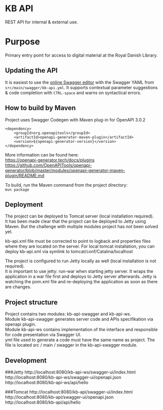 # KB API

REST API for internal & external use.

# Purpose

Primary entry point for access to digital material at the Royal Danish Library.

## Updating the API

It is easiest to use the [online Swagger editor](https://editor.swagger.io/) with the Swagger YAML from
`src/main/swagger/kb-api.yml`. It supports contextual parameter suggestions & code completion with `CTRL-space`
and warns on syntactical errors.

## How to build by Maven

Project uses Swagger Codegen with Maven plug-in for OpenAPI 3.0.2 <br>
```
<dependency>
    <groupId>org.openapitools</groupId>
    <artifactId>openapi-generator-maven-plugin</artifactId>
    <version>${openapi-generator-version}</version>
</dependency>
```
More information can be found here: <br>
https://openapi-generator.tech/docs/plugins <br>
https://github.com/OpenAPITools/openapi-generator/blob/master/modules/openapi-generator-maven-plugin/README.md <br>

To build, run the Maven command from the project directory: <br>
```mvn package```

## Deployment

The project can be deployed to Tomcat server (local installation required).<br>
It has been made clear that the project can be deployed to Jetty using Maven. But the challenge with multiple modules project has not been solved yet.<br>

kb-api.xml file must be corrected to point to logback and properties files where they are located on the server. 
For local tomcat installation, you can deploy kb-api.xml via symlink to tomcat/conf/Catalina/localhost <br>

The project is configured to run Jetty locally as well (local installation is not required). <br>
It is important to use jetty: run-war when starting jetty server. It wraps the application in a war file first and deploys to Jetty server afterwards. Jetty is watching the pom.xml file and re-deploying the application as soon as there are changes.


## Project structure

Project contains two modules: kb-api-swagger and kb-api-ws. <br>
Module kb-api-swagger generates server code and APIs specifikation via openapi plugin. <br>
Module kb-api-ws contains implementation of the interface and responsible for code presentation via Swagger UI.<br>
yml file used to generate a code must have the same name as project. The file is located src / main / swagger in the kb-api-swagger module.<br>

## Development

###Jetty
http://localhost:8080/kb-api-ws/swagger-ui/index.html <br>
http://localhost:8080/kb-api-ws/swagger-ui/openapi.json<br>
http://localhost:8080/kb-api-ws/api/hello<br>

###Tomcat
http://localhost:8080/kb-api/swagger-ui/index.html <br>
http://localhost:8080/kb-api/swagger-ui/openapi.json<br>
http://localhost:8080/kb-api/api/hello<br>




